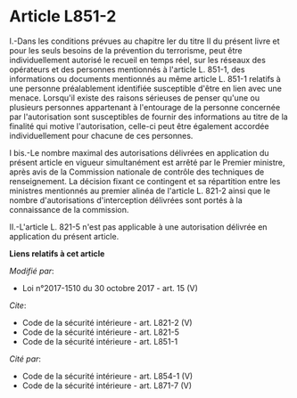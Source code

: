 # Article L851-2

I.-Dans les conditions prévues au chapitre Ier du titre II du présent livre et pour les seuls besoins de la prévention du
terrorisme, peut être individuellement autorisé le recueil en temps réel, sur les réseaux des opérateurs et des personnes
mentionnés à l'article L. 851-1, des informations ou documents mentionnés au même article L. 851-1 relatifs à une personne
préalablement identifiée susceptible d'être en lien avec une menace. Lorsqu'il existe des raisons sérieuses de penser qu'une
ou plusieurs personnes appartenant à l'entourage de la personne concernée par l'autorisation sont susceptibles de fournir des
informations au titre de la finalité qui motive l'autorisation, celle-ci peut être également accordée individuellement pour
chacune de ces personnes. 

I bis.-Le nombre maximal des autorisations délivrées en application du présent article en vigueur simultanément est arrêté
par le Premier ministre, après avis de la Commission nationale de contrôle des techniques de renseignement. La décision
fixant ce contingent et sa répartition entre les ministres mentionnés au premier alinéa de l'article L. 821-2 ainsi que le
nombre d'autorisations d'interception délivrées sont portés à la connaissance de la commission. 

II.-L'article L. 821-5 n'est pas applicable à une autorisation délivrée en application du présent article.

**Liens relatifs à cet article**

_Modifié par_:

  - Loi n°2017-1510 du 30 octobre 2017 - art. 15 (V)

_Cite_:

  - Code de la sécurité intérieure - art. L821-2 (V)
  - Code de la sécurité intérieure - art. L821-5
  - Code de la sécurité intérieure - art. L851-1

_Cité par_:

  - Code de la sécurité intérieure - art. L854-1 (V)
  - Code de la sécurité intérieure - art. L871-7 (V)
